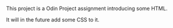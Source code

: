This project is a Odin Project assignment introducing some HTML.

It will in the future add some CSS to it.